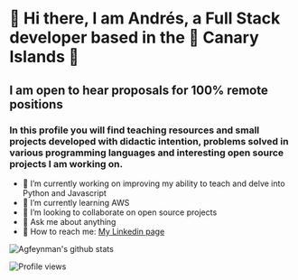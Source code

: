 # 👋 Hi there, I am Andrés, a Full Stack developer based in the :palm_tree: Canary Islands :palm_tree:

## I am open to hear proposals for 100% remote positions

### In this profile you will find teaching resources and small projects developed with didactic intention, problems solved in various programming languages ​​and interesting open source projects I am working on.

- 🔭 I’m currently working on improving my ability to teach and delve into Python and Javascript
- 🌱 I’m currently learning AWS
- 👯 I’m looking to collaborate on open source projects
- 💬 Ask me about anything
- :memo: How to reach me: [My Linkedin page](https://www.linkedin.com/in/andresgutierrezramirez/?locale=en_US)


![Agfeynman's github stats](https://github-readme-stats.vercel.app/api?username=agfeynman&&show_icons=true)

![Profile views](https://gpvc.arturio.dev/agfeynman)
